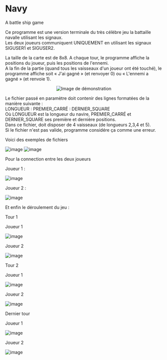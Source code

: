 # Navy
A battle ship game

Ce programme est une version terminale du très célèbre jeu la battaille navalle utilisant les signaux.  
Les deux joueurs communiquent UNIQUEMENT en utilisant les signaux SIGUSER1 et SIGUSER2.

La taille de la carte est de 8x8. A chaque tour, le programme affiche la positions du joueur, puis les positions de l'ennemi.  
A la fin de la partie (quand tous les vaisseaux d'un joueur ont été touché), le programme affiche soit « J'ai gagné » (et renvoyer 0) ou « L'ennemi a gagné » (et renvoie 1).
<p align="center">
  <img src="https://github.com/RainproDash/Navy/assets/91848714/b99d8ae9-dcbf-4105-8394-b1fe1f7b83a8" alt="Image de démonstration">
</p>


Le fichier passé en paramètre doit contenir des lignes formatées de la manière suivante :  
LONGUEUR : PREMIER_CARRÉ : DERNIER_SQUARE  
Où LONGUEUR est la longueur du navire, PREMIER_CARRÉ et DERNIER_SQUARE ses première et dernière positions.  
Dans ce fichier, doit disposer de 4 vaisseaux (de longueurs 2,3,4 et 5).  
Si le fichier n'est pas valide, programme considére ça comme une erreur.

Voici des exemples de fichiers

![image](https://github.com/RainproDash/Navy/assets/91848714/e6d32033-546e-4d49-9e57-dbe348a053aa)   ![image](https://github.com/RainproDash/Navy/assets/91848714/cea70e10-37fc-4985-b464-02784d684207)

Pour la connection entre les deux joueurs

Joueur 1 :

![image](https://github.com/RainproDash/Navy/assets/91848714/33a77f4b-bd06-4f6a-bc72-3b2e970ca28b)

Joueur 2 :

![image](https://github.com/RainproDash/Navy/assets/91848714/7fd35a69-cedc-47e6-abd7-fcf0eac15626)

Et enfin le déroulement du jeu :

Tour 1

Joueur 1

![image](https://github.com/RainproDash/Navy/assets/91848714/82eb6b55-1a7f-489c-814f-9331b816ff94)

Joueur 2

![image](https://github.com/RainproDash/Navy/assets/91848714/2615e8f5-12c5-4ec4-8b80-8aa03d5c6503)

Tour 2 

Joueur 1

![image](https://github.com/RainproDash/Navy/assets/91848714/9d178995-f8df-4bc8-b49f-01f98c03153f)

Joueur 2

![image](https://github.com/RainproDash/Navy/assets/91848714/1a702e67-0bca-4e52-9a16-e3b5ca28d828)

Dernier tour

Joueur 1

![image](https://github.com/RainproDash/Navy/assets/91848714/977d5e2d-f4b3-4aba-8634-9973ec4dedb6)

Joueur 2

![image](https://github.com/RainproDash/Navy/assets/91848714/e3c6bed8-e13d-42c3-b465-01eddea0c152)
